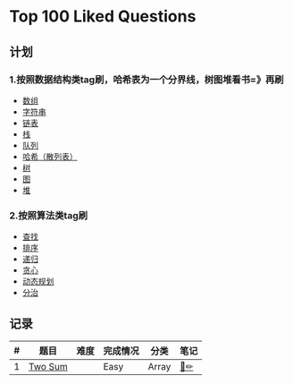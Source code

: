 # Top 100 Liked Questions

##  计划

### 1.按照数据结构类tag刷，哈希表为一个分界线，树图堆看书=》再刷

+ [数组]()
+ [字符串]()
+ [链表]()
+ [栈]()
+ [队列]()
+ [哈希（散列表）]()
+ [树]()
+ [图]()
+ [堆]()


### 2.按照算法类tag刷
+ [查找]()
+ [排序]()
+ [递归]()
+ [贪心]()
+ [动态规划]()
+ [分治]()

## 记录

|#|题目|难度|完成情况|分类|笔记|
|--|--|--|--|--|--|
|1|[Two Sum](https://leetcode.com/problems/two-sum/description/)||Easy|Array|[📑✏](./1-TwoSum/README.md)|

